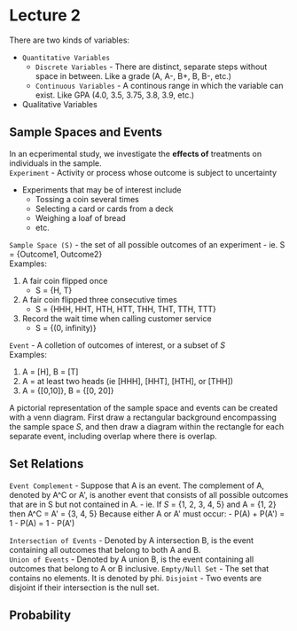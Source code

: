 # Lecture 2

There are two kinds of variables:
 - `Quantitative Variables`
    - `Discrete Variables` - There are distinct, separate steps without space in between. Like a grade (A, A-, B+, B, B-, etc.)
    - `Continuous Variables` - A continous range in which the variable can exist. Like GPA (4.0, 3.5, 3.75, 3.8, 3.9, etc.)
 - Qualitative Variables

## Sample Spaces and Events
In an ecperimental study, we investigate the **effects of** treatments on individuals in the sample.  
`Experiment` - Activity or process whose outcome is subject to uncertainty
 - Experiments that may be of interest include
    - Tossing a coin several times
    - Selecting a card or cards from a deck
    - Weighing a loaf of bread
    - etc.

`Sample Space (S)` - the set of all possible outcomes of an experiment
    - ie. S = {Outcome1, Outcome2}  
Examples:
1. A fair coin flipped once
    - S = {H, T}
2. A fair coin flipped three consecutive times
    - S = {HHH, HHT, HTH, HTT, THH, THT, TTH, TTT}
3. Record the wait time when calling customer service
    - S = {(0, infinity)}

`Event` - A colletion of outcomes of interest, or a subset of *S*  
Examples:
1. A = [H],  B = [T]
2. A = at least two heads (ie [HHH], [HHT], [HTH], or [THH])
3. A = {[0,10]},  B = {[0, 20]}

A pictorial representation of the sample space and events can be created with a venn diagram. First draw a rectangular background encompassing the sample space *S*, and then draw a diagram within the rectangle for each separate event, including overlap where there is overlap.  

## Set Relations
`Event Complement` - Suppose that A is an event. The complement of A, denoted by A^C or A', is another event that consists of all possible outcomes that are in S but not contained in A.
    - ie. If *S* = {1, 2, 3, 4, 5} and A = {1, 2} then A^C = A' = {3, 4, 5}
Because either A or A' must occur:
    - P(A) + P(A') = 1
    - P(A) = 1 - P(A')

`Intersection of Events` - Denoted by A intersection B, is the event containing all outcomes that belong to both A and B.  
`Union of Events` - Denoted by A union B, is the event containing all outcomes that belong to A or B inclusive.
`Empty/Null Set` - The set that contains no elements. It is denoted by phi.
`Disjoint` - Two events are disjoint if their intersection is the null set.

## Probability



